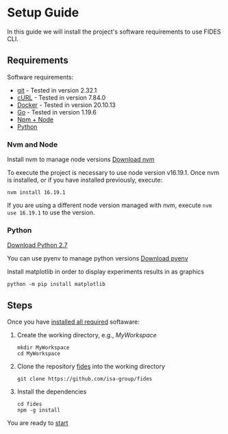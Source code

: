 # Setup Guide
In this guide we will install the project's software requirements to use FIDES CLI.

## Requirements
Software requirements:
- [git](https://git-scm.com/book/en/v2/Getting-Started-Installing-Git) - Tested in version 2.32.1
- [cURL](https://curl.haxx.se/download.html) - Tested in version 7.84.0
- [Docker](https://www.docker.com/get-started/) - Tested in version 20.10.13
- [Go](https://go.dev/dl/) - Tested in version 1.19.6
- [Npm + Node](#nvm-and-node)
- [Python](#python)


### Nvm and Node
Install nvm to manage node versions [Download nvm](https://github.com/nvm-sh/nvm#installing-and-updating)

To execute the project is necessary to use node version v16.19.1. Once nvm is installed, or if you have installed previously, execute:
```
nvm install 16.19.1
```

If you are using a different node version managed with nvm, execute `nvm use 16.19.1` to use the version.

### Python
[Download Python 2.7](https://www.python.org/downloads/)

You can use pyenv to manage python versions [Download pyenv](https://github.com/pyenv/pyenv)

Install matplotlib in order to display experiments results in as graphics
```
python -m pip install matplotlib 
```

## Steps
Once you have [installed all required](#requirements) softaware:

1. Create the working directory, e.g., *MyWorkspace*
    ```
    mkdir MyWorkspace
    cd MyWorkspace
    ```
1. Clone the repository [fides](https://github.com/isa-group/fides) into the working directory
    ```
    git clone https://github.com/isa-group/fides
    ```
1. Install the dependencies
    ```
    cd fides
    npm -g install
    ```

You are ready to [start](usage.md)